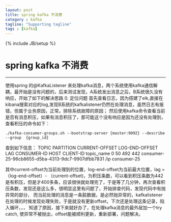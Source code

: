 ```yaml
---
layout: post
title: spring kafka 不消费
category : kafka
tagline: "Supporting tagline"
tags : [kafka]
---
```

{% include JB/setup %}
# spring kafka 不消费
---

使用spring 的@KafkaListener 来处理kafka消息，两个系统使用kafka通信解耦，最开始是没有问题的，后来测试发现，A系统发出消息之后，B系统很久没有响应，开始了如下的解决思路
0. 定位问题
首先查看日志，因为搭建了elk,直接在kibana搜索对应的log,发现B系统的kafkalistener仍然在处理消息，虽然日志有报错，但属于业务原因，正常。排除系统故障的原因；
然后使用kafka命令查看当前是否有消息积压，如果有消息积压了，那可能这个没有响应是因为还没有处理到，查看积压的命令如下：

```
./kafka-consumer-groups.sh --bootstrap-server {master:9092} --describe --group  {group_id}
```
查到如下信息：
TOPIC                        PARTITION  CURRENT-OFFSET  LOG-END-OFFSET  LAG             CONSUMER-ID                                      HOST            CLIENT-ID
topic_name                   0          50              492             442               consumer-25-96cb8655-d5ba-4313-9dc7-9907dfbb7831 /ip             consumer-25

其中current-offset为当前处理到的位置，log-end-offset为当前最大位置，lag = （log-end-offset）- （current-offset)，为积压条数，可以看到积压条数为442
是有积压，但是才400多条，应该很快就处理完了，于是等了几分钟，再次查看积压条数，发现还是这么多，很明显这里有问题了，开始排查代码，发现代码中有抛异常的部分，
而当前处理的消息是一条脏数据，是必然抛异常的，kafkalistener在处理的时候发现处理失败，于是就没有更新offset，下次还是处理这条记录，陷入循环，，，
知道了原因，接下来就好办了，在处理kafka消息的最外层加一个try catch, 使异常不被抛出，offset能被顺利更新，重新部署，问题解决。




